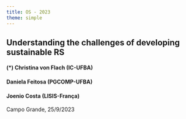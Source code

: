 ```yaml
---
title: OS - 2023
theme: simple
---
```


## Understanding the challenges of developing sustainable RS


#### (*) Christina von Flach (IC-UFBA)

#### Daniela Feitosa (PGCOMP-UFBA)
#### Joenio Costa (LISIS-França)

Campo Grande, 25/9/2023

</section>

